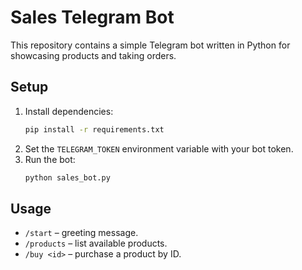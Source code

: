 # Sales Telegram Bot

This repository contains a simple Telegram bot written in Python for showcasing products and taking orders.

## Setup
1. Install dependencies:
   ```bash
   pip install -r requirements.txt
   ```
2. Set the `TELEGRAM_TOKEN` environment variable with your bot token.
3. Run the bot:
   ```bash
   python sales_bot.py
   ```

## Usage
- `/start` – greeting message.
- `/products` – list available products.
- `/buy <id>` – purchase a product by ID.
